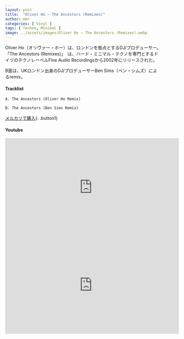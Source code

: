 ```yaml
---
layout: post
title:  "Oliver Ho – The Ancestors (Remixes)"
author: mmr
categories: [ Vinyl ]
tags: [ Techno, Minimal ]
image: ../assets/images/Oliver Ho – The Ancestors (Remixes).webp
---
```


Oliver Ho（オリヴァー・ホー）は、ロンドンを拠点とするDJ/プロデューサー。「The Ancestors (Remixes)」　は、ハード・ミニマル・テクノを専門とするドイツのテクノレーベルFine Audio Recordingsから2002年にリリースされた。

B面は、UKロンドン出身のDJ/プロデューサーBen Sims（ベン・シムズ）によるremix。

#### Tracklist
```md
A. The Ancestors (Oliver Ho Remix)

B. The Ancestors (Ben Sims Remix)
```

[メルカリで購入](https://jp.mercari.com/item/m18959940888?afid=6142608987){: .button1}

#### Youtube
<iframe width="560" height="315" src="https://www.youtube.com/embed/2ikBLF3FAmI?si=oyW9WgJB0sFCezH8" title="YouTube video player" frameborder="0" allow="accelerometer; autoplay; clipboard-write; encrypted-media; gyroscope; picture-in-picture; web-share" referrerpolicy="strict-origin-when-cross-origin" allowfullscreen></iframe>

<iframe width="560" height="315" src="https://www.youtube.com/embed/Q6Fjw2t0bgo?si=s2ZTeUcfRZlrrwfz" title="YouTube video player" frameborder="0" allow="accelerometer; autoplay; clipboard-write; encrypted-media; gyroscope; picture-in-picture; web-share" referrerpolicy="strict-origin-when-cross-origin" allowfullscreen></iframe>